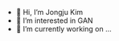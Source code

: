 - 👋 Hi, I’m Jongju Kim
- 👀 I’m interested in GAN
- 🌱 I’m currently working on ...

<!---
siri2100/siri2100 is a ✨ special ✨ repository because its `README.md` (this file) appears on your GitHub profile.
You can click the Preview link to take a look at your changes.
--->
